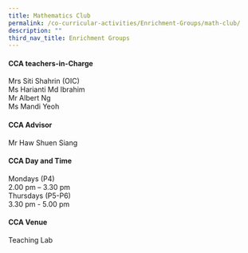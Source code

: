 ```yaml
---
title: Mathematics Club
permalink: /co-curricular-activities/Enrichment-Groups/math-club/
description: ""
third_nav_title: Enrichment Groups
---
```

#### **CCA teachers-in-Charge**
Mrs Siti Shahrin (OIC) <br>
Ms Harianti Md Ibrahim <br>
Mr Albert Ng<br>
Ms Mandi Yeoh

#### **CCA Advisor**
Mr Haw Shuen Siang

#### **CCA Day and Time**
Mondays (P4) <br>
2.00 pm – 3.30 pm <br>
Thursdays (P5-P6) <br>
3.30 pm - 5.00 pm

#### **CCA Venue**
Teaching Lab